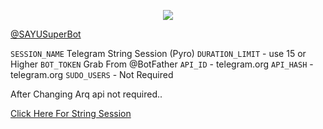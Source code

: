<p align="center">
  <img src="https://telegra.ph/file/210a6cf99422cdd2d2902.jpg">
</p>

[@SAYUSuperBot](https://telegra.ph/file/38e2589a87380f8c5d1a4.jpg)

`SESSION_NAME` Telegram String Session (Pyro)
`DURATION_LIMIT` - use 15 or Higher
`BOT_TOKEN` Grab From @BotFather
`API_ID` - telegram.org
`API_HASH` - telegram.org
`SUDO_USERS` - Not Required

After Changing Arq api not required..

[Click Here For String Session](https://repl.it/@SpEcHiDe/GenerateStringSession)
